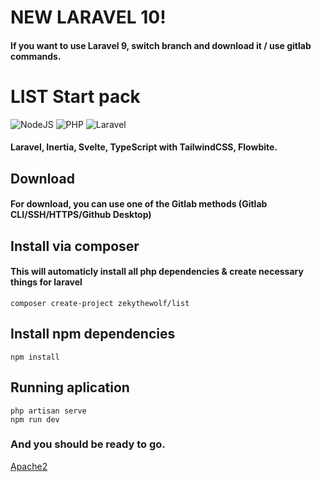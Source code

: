 # NEW LARAVEL 10!
#### If you want to use Laravel 9, switch branch and download it / use gitlab commands.

# LIST Start pack

![NodeJS](https://img.shields.io/badge/NodeJS-18.x-%23fff?style=for-the-badge)
![PHP](https://img.shields.io/badge/PHP-8.2.x-%23fff?style=for-the-badge)
![Laravel](https://img.shields.io/badge/Laravel-10.0-%23fff?style=for-the-badge)

#### Laravel, Inertia, Svelte, TypeScript with TailwindCSS, Flowbite.

## Download
#### For download, you can use one of the Gitlab methods (Gitlab CLI/SSH/HTTPS/Github Desktop)

## Install via composer
#### This will automaticly install all php dependencies & create necessary things for laravel
```
composer create-project zekythewolf/list
```

## Install npm dependencies
```
npm install
```

## Running aplication
```
php artisan serve
npm run dev
```

### And you should be ready to go.

[Apache2](./.docs/apache.md)
